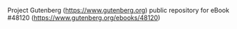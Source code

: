 Project Gutenberg (https://www.gutenberg.org) public repository for eBook #48120 (https://www.gutenberg.org/ebooks/48120)
